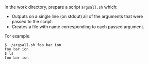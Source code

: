 In the work directory, prepare a script `argsall.sh` which:
- Outputs on a single line (on stdout) all of the arguments that were passed to the script.
- Creates a file with name corresponding to each passed argument.
 
For example:
```
$ ./argsall.sh foo bar ion 
foo bar ion
$ ls
foo bar ion
```

